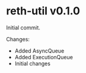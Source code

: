 # reth-util v0.1.0

Initial commit.

Changes:
* Added AsyncQueue
* Added ExecutionQueue
* Initial changes
